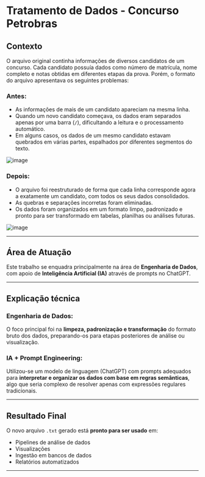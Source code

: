 # Tratamento de Dados - Concurso Petrobras

## Contexto

O arquivo original continha informações de diversos candidatos de um concurso. Cada candidato possuía dados como número de matrícula, nome completo e notas obtidas em diferentes etapas da prova. Porém, o formato do arquivo apresentava os seguintes problemas:

### Antes:
- As informações de mais de um candidato apareciam na mesma linha.
- Quando um novo candidato começava, os dados eram separados apenas por uma barra (`/`), dificultando a leitura e o processamento automático.
- Em alguns casos, os dados de um mesmo candidato estavam quebrados em várias partes, espalhados por diferentes segmentos do texto.

![image](https://github.com/user-attachments/assets/c8f16b33-e986-498d-80a4-9da06398d0b8)

### Depois:
- O arquivo foi reestruturado de forma que cada linha corresponde agora a exatamente um candidato, com todos os seus dados consolidados.
- As quebras e separações incorretas foram eliminadas.
- Os dados foram organizados em um formato limpo, padronizado e pronto para ser transformado em tabelas, planilhas ou análises futuras.

![image](https://github.com/user-attachments/assets/20a2adca-57f8-441d-9419-fd8759d0592d)

---

## Área de Atuação

Este trabalho se enquadra principalmente na área de **Engenharia de Dados**, com apoio de **Inteligência Artificial (IA)** através de prompts no ChatGPT.

---

## Explicação técnica

### Engenharia de Dados:
O foco principal foi na **limpeza, padronização e transformação** do formato bruto dos dados, preparando-os para etapas posteriores de análise ou visualização.

### IA + Prompt Engineering:
Utilizou-se um modelo de linguagem (ChatGPT) com prompts adequados para **interpretar e organizar os dados com base em regras semânticas**, algo que seria complexo de resolver apenas com expressões regulares tradicionais.

---

## Resultado Final

O novo arquivo `.txt` gerado está **pronto para ser usado** em:
- Pipelines de análise de dados
- Visualizações
- Ingestão em bancos de dados
- Relatórios automatizados

---

